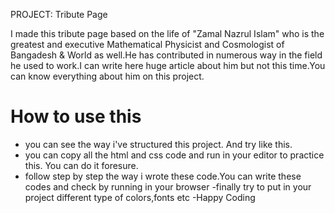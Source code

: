 
PROJECT: Tribute Page

I made this tribute page based on the life of "Zamal Nazrul Islam" who is the greatest and executive Mathematical Physicist and Cosmologist of Bangadesh & World as well.He has contributed in numerous way in the field he used to work.I can write here huge article about him but not this time.You can know everything about him on this project.

# How to use this 
   - you can see the way i've structured this project. And try like this.
   - you can copy all the html and css code and run in your editor to practice this. You can do it foresure.
   - follow step by step the way i wrote these code.You can write these codes and check by running in your browser
   -finally try to put in your project different type of colors,fonts etc
   -Happy Coding